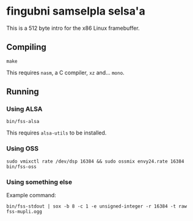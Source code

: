 # fingubni samselpla selsa'a

This is a 512 byte intro for the x86 Linux framebuffer.

## Compiling

    make

This requires `nasm`, a C compiler, `xz` and... `mono`.

## Running

### Using ALSA

    bin/fss-alsa

This requires `alsa-utils` to be installed.

### Using OSS

    sudo vmixctl rate /dev/dsp 16384 && sudo ossmix envy24.rate 16384
    bin/fss-oss

### Using something else

Example command:

    bin/fss-stdout | sox -b 8 -c 1 -e unsigned-integer -r 16384 -t raw fss-mupli.ogg

